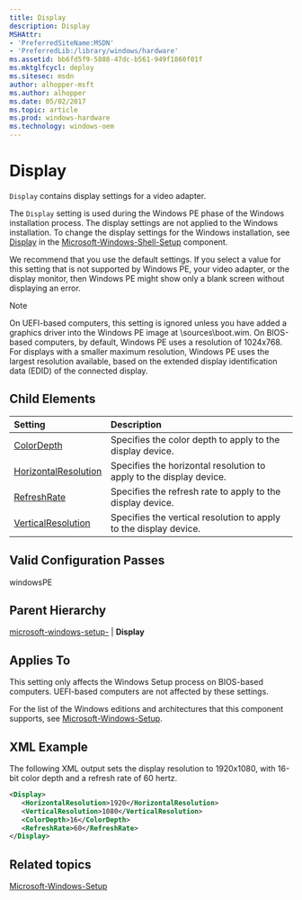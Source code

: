 ```yaml
---
title: Display
description: Display
MSHAttr:
- 'PreferredSiteName:MSDN'
- 'PreferredLib:/library/windows/hardware'
ms.assetid: bb6fd5f9-5888-47dc-b561-949f1860f01f
ms.mktglfcycl: deploy
ms.sitesec: msdn
author: alhopper-msft
ms.author: alhopper
ms.date: 05/02/2017
ms.topic: article
ms.prod: windows-hardware
ms.technology: windows-oem
---
```

# Display

`Display` contains display settings for a video adapter.

The `Display` setting is used during the Windows PE phase of the Windows installation process. The display settings are not applied to the Windows installation. To change the display settings for the Windows installation, see [Display](microsoft-windows-shell-setup-display.md) in the [Microsoft-Windows-Shell-Setup](microsoft-windows-shell-setup.md) component.

We recommend that you use the default settings. If you select a value for this setting that is not supported by Windows PE, your video adapter, or the display monitor, then Windows PE might show only a blank screen without displaying an error.

> [!Note]
> On UEFI-based computers, this setting is ignored unless you have added a graphics driver into the Windows PE image at \\sources\\boot.wim.
> On BIOS-based computers, by default, Windows PE uses a resolution of 1024x768. For displays with a smaller maximum resolution, Windows PE uses the largest resolution available, based on the extended display identification data (EDID) of the connected display.

## Child Elements

| Setting                 | Description                                                                           |
|:------------------------|:--------------------------------------------------------------------------------------|
| [ColorDepth](microsoft-windows-setup-display-colordepth.md) | Specifies the color depth to apply to the display device. |
| [HorizontalResolution](microsoft-windows-setup-display-horizontalresolution.md) | Specifies the horizontal resolution to apply to the display device. |
| [RefreshRate](microsoft-windows-setup-display-refreshrate.md) | Specifies the refresh rate to apply to the display device. |
| [VerticalResolution](microsoft-windows-setup-display-verticalresolution.md) | Specifies the vertical resolution to apply to the display device. |

## Valid Configuration Passes

windowsPE

## Parent Hierarchy

[microsoft-windows-setup-](microsoft-windows-setup.md) | **Display**

## Applies To

This setting only affects the Windows Setup process on BIOS-based computers. UEFI-based computers are not affected by these settings.

For the list of the Windows editions and architectures that this component supports, see [Microsoft-Windows-Setup](microsoft-windows-setup.md).

## XML Example

The following XML output sets the display resolution to 1920x1080, with 16-bit color depth and a refresh rate of 60 hertz.

```XML
<Display>
   <HorizontalResolution>1920</HorizontalResolution>
   <VerticalResolution>1080</VerticalResolution>
   <ColorDepth>16</ColorDepth>
   <RefreshRate>60</RefreshRate>
</Display>
```

## Related topics

[Microsoft-Windows-Setup](microsoft-windows-setup.md)

